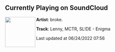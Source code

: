## Currently Playing on SoundCloud

[<img align="left" width="100" src="https://i1.sndcdn.com/artworks-Gc68GroJr91ZlNni-yPywlQ-t500x500.jpg">](https://soundcloud.com/br0kemusic/lenny-sl-de-mctr-enigma)

**Artist**: broke. 

**Track**: Lenny, MCTR, SL!DE - Enigma

Last updated at 06/24/2022 07:56
